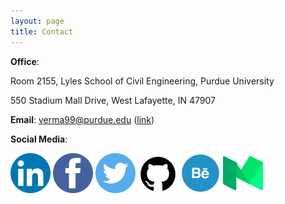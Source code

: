 ```yaml
---
layout: page
title: Contact
---
```

 

**Office**:

Room 2155, Lyles School of Civil Engineering, Purdue University

550 Stadium Mall Drive, West Lafayette, IN 47907

**Email**: verma99@purdue.edu ([link](mailto:verma99@purdue.edu))

**Social Media**:


[<img src="./public/img/icon-linkedin.png" class="social-media-icon">](https://www.linkedin.com/in/rajat-verma-msu/)
[<img src="./public/img/icon-facebook.png" class="social-media-icon">](https://www.facebook.com/emphasent/)
[<img src="./public/img/icon-twitter.png" class="social-media-icon">](https://twitter.com/emphasent)
[<img src="./public/img/icon-github.png" class="social-media-icon">](https://github.com/rvanxer)
[<img src="./public/img/icon-behance.png" class="social-media-icon">](https://www.behance.net/emphasent)
[<img src="./public/img/icon-medium.png" class="social-media-icon">](https://medium.com/@emphasent)
